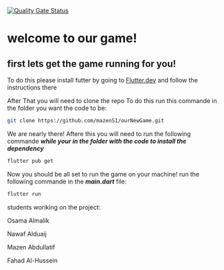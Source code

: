 [![Quality Gate Status](https://sonarcloud.io/api/project_badges/measure?project=mazenS1_galaxy-adventure&metric=alert_status)](https://sonarcloud.io/summary/new_code?id=mazenS1_galaxy-adventure)
# welcome to our game!

## first lets get the game running for you!

To do this please install futter by going to [Flutter.dev](https://flutter.dev/) and follow the instructions there

After That you will need to clone the repo
To do this run this commande in the folder you want the code to be:

```bash
git clone https://github.com/mazenS1/ourNewGame.git
```
We are nearly there! Aftere this you will need to run the following commande ***while your in the folder with the code to  install the dependency***

```bash
flutter pub get
```
Now you should be all set to run the game on your machine! run the following commande in the ***main.dart*** file:
```bash
flutter run
```

students woriking on the project:

Osama Almalik    

Nawaf Alduaij    

Mazen Abdullatif

Fahad Al-Hussein
